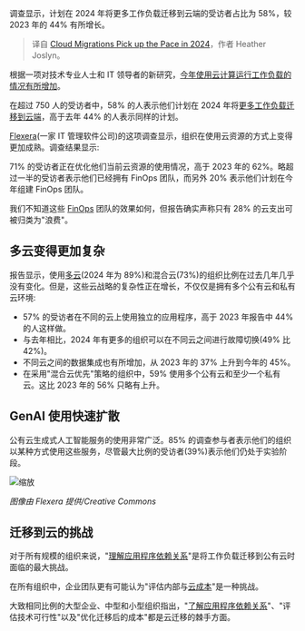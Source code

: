 <!--
title: 云迁移在 2024 年持续加速
cover: https://cdn.thenewstack.io/media/2024/03/24a402a1-cloud-migrations-1024x576.jpg
-->

调查显示，计划在 2024 年将更多工作负载迁移到云端的受访者占比为 58%，较 2023 年的 44% 有所增长。

> 译自 [Cloud Migrations Pick up the Pace in 2024](https://thenewstack.io/cloud-migrations-pick-up-the-pace-in-2024/)，作者 Heather Joslyn。

根据一项对技术专业人士和 IT 领导者的新研究，[今年使用云计算运行工作负载的情况有所增加](https://info.flexera.com/CM-REPORT-State-of-the-Cloud)。

在超过 750 人的受访者中，58% 的人表示他们计划在 2024 年将[更多工作负载迁移到云端](https://thenewstack.io/top-4-misconceptions-about-cloud-migration/)，高于去年 44% 的人表示同样的计划。

[Flexera](https://www.flexera.com/)(一家 IT 管理软件公司)的这项调查显示，组织在使用云资源的方式上变得更加成熟。调查结果显示:

71% 的受访者正在优化他们当前云资源的使用情况，高于 2023 年的 62%。略超过一半的受访者表示他们已经拥有 FinOps 团队，而另外 20% 表示他们计划在今年组建 FinOps 团队。

我们不知道这些 [FinOps](https://thenewstack.io/what-is-finops-understanding-finops-best-practices-for-cloud/) 团队的效果如何，但报告确实声称只有 28% 的云支出可被归类为"浪费"。

## 多云变得更加复杂

报告显示，使用[多云](https://thenewstack.io/the-architects-guide-to-thinking-about-hybrid-multicloud/)(2024 年为 89%)和混合云(73%)的组织比例在过去几年几乎没有变化。但是，这些云战略的复杂性正在增长，不仅仅是拥有多个公有云和私有云环境:

- 57% 的受访者在不同的云上使用独立的应用程序，高于 2023 年报告中 44% 的人这样做。
- 与去年相比，2024 年有更多的组织可以在不同云之间进行故障切换(49% 比 42%)。
- 不同云之间的数据集成也有所增加，从 2023 年的 37% 上升到今年的 45%。
- 在采用"混合云优先"策略的组织中，59% 使用多个公有云和至少一个私有云。这比 2023 年的 56% 只略有上升。

## GenAI 使用快速扩散

公有云生成式人工智能服务的使用非常广泛。85% 的调查参与者表示他们的组织以某种方式使用这些服务，尽管最大比例的受访者(39%)表示他们仍处于实验阶段。

![缩放](https://cdn.thenewstack.io/media/2024/03/ae2c78fb-figure-50-full-2-1024x383.png)

*图像由 Flexera 提供/Creative Commons*

## 迁移到云的挑战

对于所有规模的组织来说，"[理解应用程序依赖关系](https://thenewstack.io/4-strategies-for-migrating-monolithic-apps-to-microservices/)"是将工作负载迁移到公有云时面临的最大挑战。

在所有组织中，企业团队更有可能认为"评估内部与[云成本](https://thenewstack.io/tricks-for-cloud-cost-optimization/)"是一种挑战。

大致相同比例的大型企业、中型和小型组织指出，"[了解应用程序依赖关系](https://thenewstack.io/4-strategies-for-migrating-monolithic-apps-to-microservices/)"、"评估技术可行性"以及"优化迁移后的成本"都是云迁移的棘手方面。
